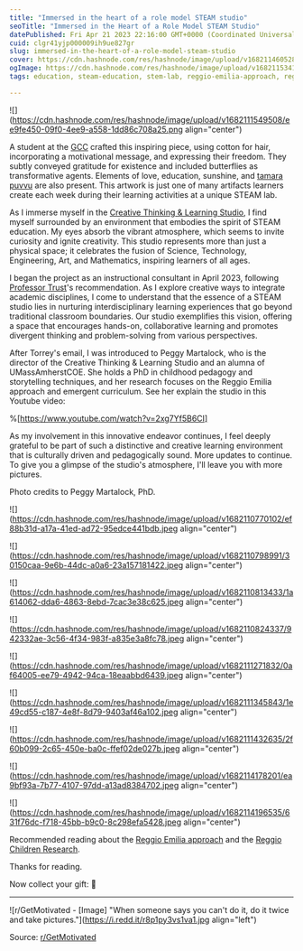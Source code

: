 ```yaml
---
title: "Immersed in the heart of a role model STEAM studio"
seoTitle: "Immersed in the Heart of a Role Model STEAM Studio"
datePublished: Fri Apr 21 2023 22:16:00 GMT+0000 (Coordinated Universal Time)
cuid: clgr41yjp000009ih9ue827gr
slug: immersed-in-the-heart-of-a-role-model-steam-studio
cover: https://cdn.hashnode.com/res/hashnode/image/upload/v1682114605288/67a7d2fb-ed04-4215-982e-142e79d88264.jpeg
ogImage: https://cdn.hashnode.com/res/hashnode/image/upload/v1682115341370/3349d484-91c7-44c4-8d95-dd8b21f9133f.png
tags: education, steam-education, stem-lab, reggio-emilia-approach, reggio-children

---
```


![](https://cdn.hashnode.com/res/hashnode/image/upload/v1682111549508/ee9fe450-09f0-4ee9-a558-1dd86c708a25.png align="center")

A student at the [GCC](https://www.gcc.mass.edu/) crafted this inspiring piece, using cotton for hair, incorporating a motivational message, and expressing their freedom. They subtly conveyed gratitude for existence and included butterflies as transformative agents. Elements of love, education, sunshine, and [tamara puvvu](https://www.google.com/search?q=tamara+puvvu) are also present. This artwork is just one of many artifacts learners create each week during their learning activities at a unique STEAM lab.

As I immerse myself in the [Creative Thinking & Learning Studio](https://sites.google.com/umass.edu/steamstudio/home), I find myself surrounded by an environment that embodies the spirit of STEAM education. My eyes absorb the vibrant atmosphere, which seems to invite curiosity and ignite creativity. This studio represents more than just a physical space; it celebrates the fusion of Science, Technology, Engineering, Art, and Mathematics, inspiring learners of all ages.

I began the project as an instructional consultant in April 2023, following [Professor Trust](https://www.torreytrust.com/)'s recommendation. As I explore creative ways to integrate academic disciplines, I come to understand that the essence of a STEAM studio lies in nurturing interdisciplinary learning experiences that go beyond traditional classroom boundaries. Our studio exemplifies this vision, offering a space that encourages hands-on, collaborative learning and promotes divergent thinking and problem-solving from various perspectives.

After Torrey's email, I was introduced to Peggy Martalock, who is the director of the Creative Thinking & Learning Studio and an alumna of UMassAmherstCOE. She holds a PhD in childhood pedagogy and storytelling techniques, and her research focuses on the Reggio Emilia approach and emergent curriculum. See her explain the studio in this Youtube video:

%[https://www.youtube.com/watch?v=2xg7Yf5B6CI] 

As my involvement in this innovative endeavor continues, I feel deeply grateful to be part of such a distinctive and creative learning environment that is culturally driven and pedagogically sound. More updates to continue. To give you a glimpse of the studio's atmosphere, I'll leave you with more pictures.

Photo credits to Peggy Martalock, PhD.

![](https://cdn.hashnode.com/res/hashnode/image/upload/v1682110770102/ef88b31d-a17a-41ed-ad72-95edce441bdb.jpeg align="center")

![](https://cdn.hashnode.com/res/hashnode/image/upload/v1682110798991/30150caa-9e6b-44dc-a0a6-23a157181422.jpeg align="center")

![](https://cdn.hashnode.com/res/hashnode/image/upload/v1682110813433/1a614062-dda6-4863-8ebd-7cac3e38c625.jpeg align="center")

![](https://cdn.hashnode.com/res/hashnode/image/upload/v1682110824337/942332ae-3c56-4f34-983f-a835e3a8fc78.jpeg align="center")

![](https://cdn.hashnode.com/res/hashnode/image/upload/v1682111271832/0af64005-ee79-4942-94ca-18eaabbd6439.jpeg align="center")

![](https://cdn.hashnode.com/res/hashnode/image/upload/v1682111345843/1e49cd55-c187-4e8f-8d79-9403af46a102.jpeg align="center")

![](https://cdn.hashnode.com/res/hashnode/image/upload/v1682111432635/2f60b099-2c65-450e-ba0c-ffef02de027b.jpeg align="center")

![](https://cdn.hashnode.com/res/hashnode/image/upload/v1682114178201/ea9bf93a-7b77-4107-97dd-a13ad8384702.jpeg align="center")

![](https://cdn.hashnode.com/res/hashnode/image/upload/v1682114196535/631f76dc-f718-45bb-b9c0-8c298efa5428.jpeg align="center")

Recommended reading about the [Reggio Emilia approach](https://en.wikipedia.org/wiki/Reggio_Emilia_approach) and the [Reggio Children Research](https://www.frchildren.org/en/research).

Thanks for reading.

Now collect your gift: 🍅

---

![r/GetMotivated - [Image] "When someone says you can't do it, do it twice and take pictures."](https://i.redd.it/r8p1py3vs1va1.jpg align="left")

Source: [r/GetMotivated](https://www.reddit.com/r/GetMotivated/comments/12t05t4/image_when_someone_says_you_cant_do_it_do_it/)
